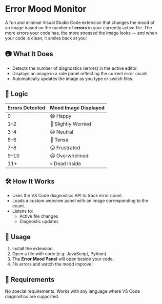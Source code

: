 # Error Mood Monitor

A fun and minimal Visual Studio Code extension that changes the mood of an image based on the number of **errors** in your currently active file. The more errors your code has, the more stressed the image looks — and when your code is clean, it smiles back at you!

## 📷 What It Does

- Detects the number of diagnostics (errors) in the active editor.
- Displays an image in a side panel reflecting the current error count.
- Automatically updates the image as you type or switch files.

## 🧠 Logic

| Errors Detected | Mood Image Displayed |
|-----------------|----------------------|
| 0               | 😄 Happy             |
| 1–2             | 🙂 Slightly Worried  |
| 3–4             | 😐 Neutral           |
| 5–6             | 😬 Tense             |
| 7–8             | 😖 Frustrated        |
| 9–10            | 😫 Overwhelmed       |
| 11+             | 💀 Dead inside       |


## 🛠️ How It Works

- Uses the VS Code diagnostics API to track error count.
- Loads a custom webview panel with an image corresponding to the count.
- Listens to:
  - Active file changes
  - Diagnostic updates

## 🚀 Usage

1. Install the extension.
2. Open a file with code (e.g. JavaScript, Python).
3. The **Error Mood Panel** will open beside your code.
4. Fix errors and watch the mood improve!

## 🧩 Requirements

No special requirements. Works with any language where VS Code diagnostics are supported.